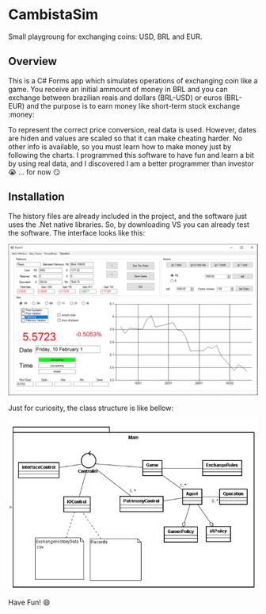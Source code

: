 # CambistaSim

Small playgroung for exchanging coins: USD, BRL and EUR.

## Overview
This is a C# Forms app which simulates operations of exchanging coin like a game. You receive an initial ammount of money in BRL and you can exchange between brazilian reais and dollars (BRL-USD) or euros (BRL-EUR) and the purpose is to earn money like short-term stock exchange :money:

To represent the correct price conversion, real data is used. However, dates are hiden and values are scaled so that it can make cheating harder. No other info is available, so you must learn how to make money just by following the charts. I programmed this software to have fun and learn a bit by using real data, and I discovered I am a better programmer than investor :sob: ... for now :smirk: 

## Installation
The history files are already included in the project, and the software just uses the .Net native libraries. So, by downloading VS you can already test the software. The interface looks like this:

![alt text](https://github.com/eng-Marcio/CambistaSim/blob/master/Mysc/print3.PNG?raw=true)

Just for curiosity, the class structure is like bellow:

![alt text](https://github.com/eng-Marcio/CambistaSim/blob/master/Mysc/cd.PNG?raw=true)

Have Fun! :smile:
